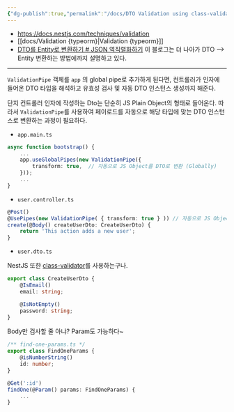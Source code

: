 ```yaml
---
{"dg-publish":true,"permalink":"/docs/DTO Validation using class-validator {NestJS}/","title":"DTO Validation using class-validator {NestJS}"}
---
```


- <https://docs.nestjs.com/techniques/validation>
- [[docs/Validation {typeorm}\|Validation {typeorm}]]
- [DTO를 Entity로 변환하기 # JSON 역직렬화하기](https://velog.io/@dinb1242/DTO-%EB%A5%BC-Entity-%EB%A1%9C-%EB%B3%80%ED%99%98%ED%95%98%EA%B8%B0-DTO-to-Entity-feat.-class-validator) 이 블로그는 더 나아가 DTO ⟶ Entity 변환하는 방법에까지 설명하고 있다.
---
`ValidationPipe` 객체를 `app` 의 global pipe로 추가하게 된다면, 컨트롤러가 인자에 들어온 DTO 타입을 해석하고 유효성 검사 및 자동 DTO 인스턴스 생성까지 해준다. 

단지 컨트롤러 인자에 작성하는 Dto는 단순히 JS Plain Object의 형태로 들어온다. 따라서 `ValidationPipe`를 사용하여 페이로드를 자동으로 해당 타입에 맞는 DTO 인스턴스로 변환하는 과정이 필요하다. 

- `app.main.ts`

```ts
async function bootstrap() {
	...
	app.useGlobalPipes(new ValidationPipe({
		transform: true,  // 자동으로 JS Object를 DTO로 변환 (Globally)
	}));
	...
}
```

- `user.controller.ts`

```ts
@Post()
@UsePipes(new ValidationPipe( { transform: true } )) // 자동으로 JS Object를 DTO로 변환 (method-level)
create(@Body() createUserDto: CreateUserDto) {
	return 'This action adds a new user';
}
```

- `user.dto.ts`

NestJS 또한 [class-validator](https://github.com/typestack/class-validator#validation-decorators)를 사용하는구나.

```ts
export class CreateUserDto {
	@IsEmail()
	email: string;

	@IsNotEmpty()
	password: string;
}
```

Body만 검사할 줄 아냐? Param도 가능하다~

```ts
/** find-one-params.ts */
export class FindOneParams {
	@isNumberString()
	id: number;
}

@Get(':id')
findOne(@Param() params: FindOneParams) {
	...
}
```
